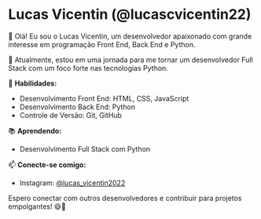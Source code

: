 # Lucas Vicentin (@lucascvicentin22)

👋 Olá! Eu sou o Lucas Vicentin, um desenvolvedor apaixonado com grande interesse em programação Front End, Back End e Python.

🌱 Atualmente, estou em uma jornada para me tornar um desenvolvedor Full Stack com um foco forte nas tecnologias Python.

💼 **Habilidades:**
- Desenvolvimento Front End: HTML, CSS, JavaScript
- Desenvolvimento Back End: Python
- Controle de Versão: Git, GitHub

📚 **Aprendendo:**
- Desenvolvimento Full Stack com Python

📫 **Conecte-se comigo:**
- Instagram: [@lucas_vicentin2022](https://www.instagram.com/lucas_vicentin2022)

Espero conectar com outros desenvolvedores e contribuir para projetos empolgantes! 😄🚀


<!---
lucascvicentin22/lucascvicentin22 is a ✨ special ✨ repository because its `README.md` (this file) appears on your GitHub profile.
You can click the Preview link to take a look at your changes.
--->
